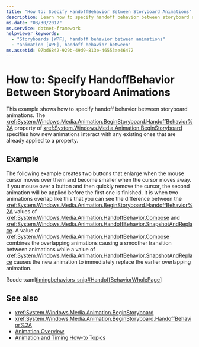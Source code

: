 ```yaml
---
title: "How to: Specify HandoffBehavior Between Storyboard Animations"
description: Learn how to specify handoff behavior between storyboard animations in Windows Presentation Foundation (WPF) applications.
ms.date: "03/30/2017"
ms.service: dotnet-framework
helpviewer_keywords: 
  - "Storyboards [WPF], handoff behavior between animations"
  - "animation [WPF], handoff behavior between"
ms.assetid: 97bd6842-929b-49d9-813e-46553ae46472
---
```

# How to: Specify HandoffBehavior Between Storyboard Animations

This example shows how to specify handoff behavior between storyboard animations. The <xref:System.Windows.Media.Animation.BeginStoryboard.HandoffBehavior%2A> property of <xref:System.Windows.Media.Animation.BeginStoryboard> specifies how new animations interact with any existing ones that are already applied to a property.

## Example

The following example creates two buttons that enlarge when the mouse cursor moves over them and become smaller when the cursor moves away. If you mouse over a button and then quickly remove the cursor, the second animation will be applied before the first one is finished. It is when two animations overlap like this that you can see the difference between the <xref:System.Windows.Media.Animation.BeginStoryboard.HandoffBehavior%2A> values of <xref:System.Windows.Media.Animation.HandoffBehavior.Compose> and <xref:System.Windows.Media.Animation.HandoffBehavior.SnapshotAndReplace>. A value of <xref:System.Windows.Media.Animation.HandoffBehavior.Compose> combines the overlapping animations causing a smoother transition between animations while a value of <xref:System.Windows.Media.Animation.HandoffBehavior.SnapshotAndReplace> causes the new animation to immediately replace the earlier overlapping animation.

[!code-xaml[timingbehaviors_snip#HandoffBehaviorWholePage](~/samples/snippets/csharp/VS_Snippets_Wpf/timingbehaviors_snip/CSharp/HandoffBehaviorExample.xaml#handoffbehaviorwholepage)]

## See also

- <xref:System.Windows.Media.Animation.BeginStoryboard>
- <xref:System.Windows.Media.Animation.BeginStoryboard.HandoffBehavior%2A>
- [Animation Overview](animation-overview.md)
- [Animation and Timing How-to Topics](animation-and-timing-how-to-topics.md)
